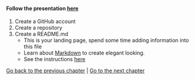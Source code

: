 #### Follow the presentation [here](https://docs.google.com/presentation/d/1_bmRZcLwQrUkVTAMvq7W_x4ML_aphSwVEnkLrDy-Fd4/edit?usp=sharing)

1. Create a GitHub account
2. Create a repository
3. Create a README.md
    - This is your landing page, spend some time adding information into this file
    - Learn about [Markdown](./markdown_demo.md) to create elegant looking.
    - See the instructions [here](./how-to-README.md)
  
[Go back to the previous chapter](/lessons/2-version-control-and-GitHub.md) | [Go to the next chapter](/lessons/4-add-file-to-repo.md)
